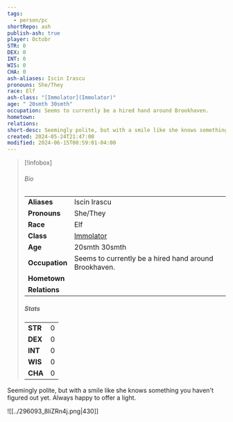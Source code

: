 ```yaml
---
tags:
  - person/pc
shortRepo: ash
publish-ash: true
player: Octobr
STR: 0
DEX: 0
INT: 0
WIS: 0
CHA: 0
ash-aliases: Iscin Irascu
pronouns: She/They
race: Elf
ash-class: "[Immolator](Immolator)"
age: " 20smth 30smth"
occupation: Seems to currently be a hired hand around Brookhaven.
hometown: 
relations: 
short-desc: Seemingly polite, but with a smile like she knows something you haven't figured out yet. Always happy to offer a light.
created: 2024-05-24T21:47:00
modified: 2024-06-15T00:59:01-04:00
---
```


> [!infobox]
> ###### Bio
> |                |                  |
> | -------------- | ---------------- |
> |**Aliases**     | Iscin Irascu                |
> |**Pronouns**    | She/They           |
> |**Race**        | Elf            |
> |**Class**         | [Immolator](Immolator)            |
> |**Age**         |  20smth 30smth            |
> |**Occupation**  | Seems to currently be a hired hand around Brookhaven.        |
> |**Hometown**||
> |**Relations**|  |
> 
> ##### Stats
> |      |      |
> | ---- | ---- |
> | **STR**  | 0     |
> | **DEX**  | 0     |
> | **INT**  | 0     |
> | **WIS**  | 0     |
> | **CHA**  | 0     |


Seemingly polite, but with a smile like she knows something you haven't figured out yet. Always happy to offer a light.

![[../296093_8IiZRn4j.png|430]]